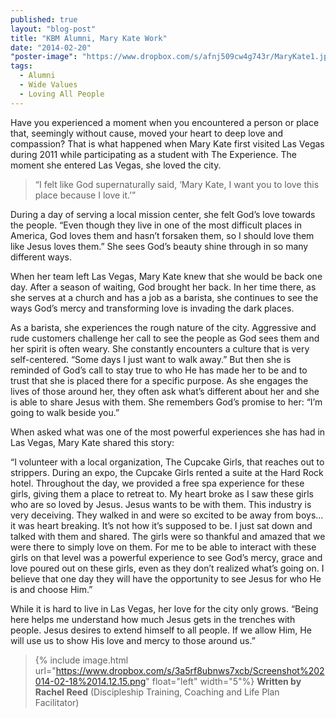 ```yaml
---
published: true
layout: "blog-post"
title: "KBM Alumni, Mary Kate Work"
date: "2014-02-20"
"poster-image": "https://www.dropbox.com/s/afnj509cw4g743r/MaryKate1.jpg"
tags: 
  - Alumni
  - Wide Values
  - Loving All People
---
```


Have you experienced a moment when you encountered a person or place that, seemingly without cause, moved your heart to deep love and compassion? That is what happened when Mary Kate first visited Las Vegas during 2011 while participating as a student with The Experience. The moment she entered Las Vegas, she loved the city. 
>“I felt like God supernaturally said, ‘Mary Kate, I want you to love this place because I love it.’” 

During a day of serving a local mission center, she felt God’s love towards the people. “Even though they live in one of the most difficult places in America, God loves them and hasn’t forsaken them, so I should love them like Jesus loves them.” 
She sees God’s beauty shine through in so many different ways. 

When her team left Las Vegas, Mary Kate knew that she would be back one day. After a season of waiting, God brought her back. In her time there, as she serves at a church and has a job as a barista, she continues to see the ways God’s mercy and transforming love is invading the dark places.

As a barista, she experiences the rough nature of the city. Aggressive and rude customers challenge her call to see the people as God sees them and her spirit is often weary.  She constantly encounters a culture that is very self-centered. 
“Some days I just want to walk away.” 
But then she is reminded of God’s call to stay true to who He has made her to be and to trust that she is placed there for a specific purpose. As she engages the lives of those around her, they often ask what’s different about her and she is able to share Jesus with them. She remembers God’s promise to her: 
“I’m going to walk beside you.” 

When asked what was one of the most powerful experiences she has had in Las Vegas, Mary Kate shared this story:

“I volunteer with a local organization, The Cupcake Girls, that reaches out to strippers. During an expo, the Cupcake Girls rented a suite at the Hard Rock hotel. Throughout the day, we provided a free spa experience for these girls, giving them a place to retreat to. My heart broke as I saw these girls who are so loved by Jesus. Jesus wants to be with them. 
This industry is very deceiving. They walked in and were so excited to be away from boys…it was heart breaking. It’s not how it’s supposed to be. I just sat down and talked with them and shared. The girls were so thankful and amazed that we were there to simply love on them. For me to be able to interact with these girls on that level was a powerful experience to see God’s mercy, grace and love poured out on these girls, even as they don’t realized what’s going on. I believe that one day they will have the opportunity to see Jesus for who He is and choose Him.”

While it is hard to live in Las Vegas, her love for the city only grows. 
“Being here helps me understand how much Jesus gets in the trenches with people. Jesus desires to extend himself to all people. If we allow Him, He will use us to show His love and mercy to those around us.” 

>{% include image.html url="https://www.dropbox.com/s/3a5rf8ubnws7xcb/Screenshot%202014-02-18%2014.12.15.png" float="left" width="5"%} **Written by Rachel Reed**       (Discipleship Training, Coaching and Life Plan Facilitator)